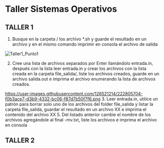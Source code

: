 # Taller Sistemas Operativos

****TALLER 1****
-----
1. Busque en la carpeta / los archivo *.sh y guarde el resultado en un archivo y en el mismo comando imprimir en consola el archivo de salida  
 
![Taller1_Punto1](https://user-images.githubusercontent.com/126521214/222804716-4f83ff52-2454-4078-a9cf-43f26d179dd4.png)

2. Cree una lista de archivos separados por Enter llamándolo entrada.in, después con la lista leer entrada.in y crear los archivos con la lista creada en la carpeta        file_salida/, liste los archivos creados, guarde en un archivo salida.out e imprima el archivo  enumerando la lista de archivos creados.

 https://user-images.githubusercontent.com/126521214/222805704-f0b3ace7-d3b9-4332-bc06-f87d7b50f7f6.png
3. Leer entrada.in, utilice un patrón para borrar solo uno de los archivos del folder file_salida y listar la carpeta file_salida, guardar el resultado en un archivo XX    e imprima el contenido del archivo XX
5. Del listado anterior cambie el nombre de los archivos agregándole al final -mv.txt, liste los archivos e imprima el archivo en consola

****TALLER 2****
-----
